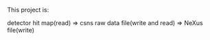 This project is:

detector hit map(read) => csns raw data file(write and read) => NeXus file(write)
